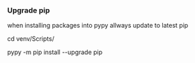 ### Upgrade pip

when installing packages into pypy allways update to latest pip

cd venv/Scripts/

pypy -m pip install --upgrade pip
